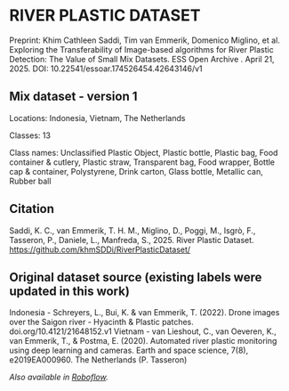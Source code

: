 # RIVER PLASTIC DATASET

Preprint: Khim Cathleen Saddi, Tim van Emmerik, Domenico Miglino, et al. Exploring the Transferability of Image-based algorithms for River Plastic Detection: The Value of Small Mix Datasets. ESS Open Archive . April 21, 2025.
DOI: 10.22541/essoar.174526454.42643146/v1

## Mix dataset - version 1

Locations: Indonesia, Vietnam, The Netherlands

Classes: 13

Class names: Unclassified Plastic Object, Plastic bottle, Plastic bag, Food container & cutlery, Plastic straw, Transparent bag, Food wrapper, Bottle cap & container, Polystyrene, Drink carton, Glass bottle, Metallic can, Rubber ball


## Citation

Saddi, K. C., van Emmerik, T. H. M., Miglino, D., Poggi, M., Isgrò, F., Tasseron, P., Daniele, L., Manfreda, S., 2025. River Plastic Dataset. https://github.com/khmSDDi/RiverPlasticDataset/


## Original dataset source (existing labels were updated in this work)

Indonesia - Schreyers, L., Bui, K. & van Emmerik, T. (2022). Drone images over the Saigon river - Hyacinth & Plastic patches. doi.org/10.4121/21648152.v1
Vietnam - van Lieshout, C., van Oeveren, K., van Emmerik, T., & Postma, E. (2020). Automated river plastic monitoring using deep learning and cameras. Earth and space science, 7(8), e2019EA000960.
The Netherlands (P. Tasseron)


*Also available in [Roboflow](https://universe.roboflow.com/khm-cer5v/merge-g7mkp).*
